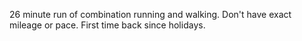 26 minute run of combination running and walking. Don't have exact mileage or pace. First time back since holidays.